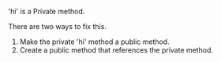 'hi' is a Private method. 

There are two ways to fix this. 

1. Make the private 'hi' method a public method.
2. Create a public method that references the private method.

